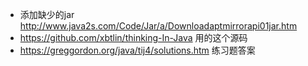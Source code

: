 - 添加缺少的jar http://www.java2s.com/Code/Jar/a/Downloadaptmirrorapi01jar.htm
- https://github.com/xbtlin/thinking-In-Java 用的这个源码
- https://greggordon.org/java/tij4/solutions.htm 练习题答案